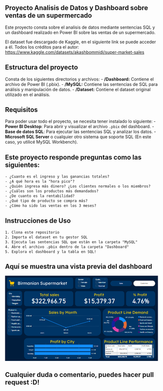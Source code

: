 ## Proyecto Analisis de Datos y Dashboard sobre ventas de un supermercado

Este proyecto consta sobre el analisis de datos mediante sentencias SQL y un dashboard realizado en Power BI sobre las ventas de un supermercado.

El dataset fue descargado de Kaggle, en el siguiente link se puede acceder a él. Todos los créditos para el autor: https://www.kaggle.com/datasets/akashbommidi/super-market-sales

## Estructura del proyecto

Consta de los siguientes directorios y archivos:
    - **/Dashboard:** Contiene el archivo de Power BI (.pbix).
    - **/MySQL:** Contiene las sentencias de SQL para análisis y manipulación de datos.
    - **/Dataset:** Contiene el dataset original utilizado en el análisis.

## Requisitos

Para poder usar todo el proyecto, se necesita tener instalado lo siguiente:
    - **Power BI Desktop**: Para abrir y visualizar el archivo `.pbix` del dashboard.
    - **Base de datos SQL**: Para ejecutar las sentencias SQL y analizar los datos.
    - **Microsoft SQL Server** o cualquier otro sistema que soporte SQL (En este caso, yo utilicé MySQL Workbench).

## Este proyecto responde preguntas como las siguientes:
    - ¿Cuanto es el ingreso y las ganancias totales?
    - ¿A qué hora es la "hora pico"?
    - ¿Quién ingresa más dinero? ¿Los clientes normales o los miembros?
    - ¿Cuáles son los productos más demandados?
    - ¿De cuanto es la rentabilidad?
    - ¿Qué tipo de producto se compra más?
    - ¿Cómo ha sido las ventas en los 3 meses?

## Instrucciones de Uso
    1. Clona este repositorio
    2. Importa el dataset en tu gestor SQL
    3. Ejecuta las sentencias SQL que están en la carpeta "MySQL"
    4. Abre el archivo .pbix dentro de la carpeta "Dashboard"
    5. Explora el dashboard y la tabla en SQL!

## Aquí se muestra una vista previa del dashboard

![Dashboard](CapturaDashboard.png)

## Cualquier duda o comentario, puedes hacer pull request :D!
